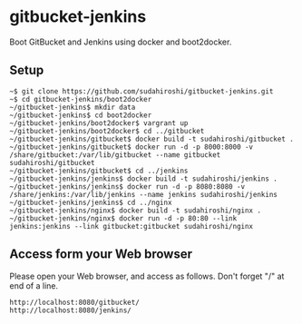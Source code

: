 gitbucket-jenkins
=================

Boot GitBucket and Jenkins using docker and boot2docker.

## Setup

```
~$ git clone https://github.com/sudahiroshi/gitbucket-jenkins.git
~$ cd gitbucket-jenkins/boot2docker
~/gitbucket-jenkins$ mkdir data
~/gitbucket-jenkins$ cd boot2docker
~/gitbucket-jenkins/boot2docker$ vargrant up
~/gitbucket-jenkins/boot2docker$ cd ../gitbucket
~/gitbucket-jenkins/gitbucket$ docker build -t sudahiroshi/gitbucket .
~/gitbucket-jenkins/gitbucket$ docker run -d -p 8000:8000 -v /share/gitbucket:/var/lib/gitbucket --name gitbucket sudahiroshi/gitbucket
~/gitbucket-jenkins/gitbucket$ cd ../jenkins
~/gitbucket-jenkins/jenkins$ docker build -t sudahiroshi/jenkins .
~/gitbucket-jenkins/jenkins$ docker run -d -p 8080:8080 -v /share/jenkins:/var/lib/jenkins --name jenkins sudahiroshi/jenkins
~/gitbucket-jenkins/jenkins$ cd ../nginx
~/gitbucket-jenkins/nginx$ docker build -t sudahiroshi/nginx .
~/gitbucket-jenkins/nginx$ docker run -d -p 80:80 --link jenkins:jenkins --link gitbucket:gitbucket sudahiroshi/nginx
```

## Access form your Web browser

Please open your Web browser, and access as follows.
Don't forget "/" at end of a line.

```
http://localhost:8080/gitbucket/
http://localhost:8080/jenkins/
```

